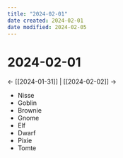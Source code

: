 ```yaml
---
title: "2024-02-01"
date created: 2024-02-01
date modified: 2024-02-05
---
```


# 2024-02-01

← [[2024-01-31]] | [[2024-02-02]] →

- Nisse
- Goblin
- Brownie
- Gnome
- Elf
- Dwarf
- Pixie
- Tomte
